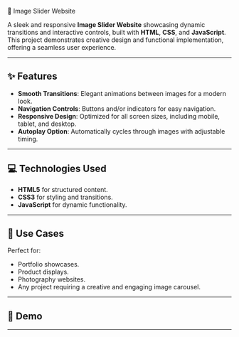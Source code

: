 🌟 Image Slider Website  

A sleek and responsive **Image Slider Website** showcasing dynamic transitions and interactive controls, built with **HTML**, **CSS**, and **JavaScript**. This project demonstrates creative design and functional implementation, offering a seamless user experience.

---

## ✨ Features  
- **Smooth Transitions**: Elegant animations between images for a modern look.  
- **Navigation Controls**: Buttons and/or indicators for easy navigation.  
- **Responsive Design**: Optimized for all screen sizes, including mobile, tablet, and desktop.  
- **Autoplay Option**: Automatically cycles through images with adjustable timing.  
---

## 💻 Technologies Used  
- **HTML5** for structured content.  
- **CSS3** for styling and transitions.  
- **JavaScript** for dynamic functionality.  

---

## 📌 Use Cases  
Perfect for:  
- Portfolio showcases.  
- Product displays.  
- Photography websites.  
- Any project requiring a creative and engaging image carousel.  

---

## 🚀 Demo  


---
